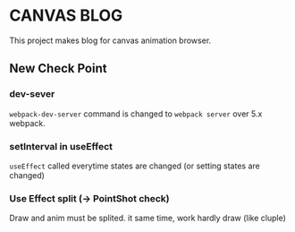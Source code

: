 # CANVAS BLOG

This project makes blog for canvas animation browser.

## New Check Point
### dev-sever
`webpack-dev-server` command is changed to `webpack server` over 5.x webpack.

### setInterval in useEffect

`useEffect` called everytime states are changed (or setting states are changed)

### Use Effect split (-> PointShot check)

Draw and anim must be splited. it same time, work hardly draw (like cluple)